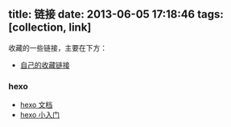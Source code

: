 title: 链接
date: 2013-06-05 17:18:46
tags: [collection, link]
---

收藏的一些链接，主要在下方：

* [自己的收藏链接](https://github.com/whatot/cn-links)

<!--more-->

### hexo

* [hexo 文档](http://zespia.tw/hexo/zh-CN/)
* [hexo 小入门](http://zipperary.com/categories/hexo/)


